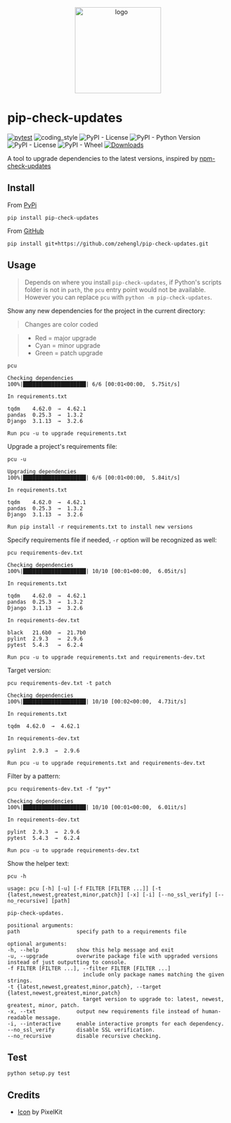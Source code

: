 <div align="center">
    <img src="https://cdn2.iconfinder.com/data/icons/flat-jewels-icon-set/512/0000_Refresh.png" alt="logo" height="196">
</div>

# pip-check-updates

[![pytest](https://github.com/zehengl/pip-check-updates/actions/workflows/pytest.yml/badge.svg)](https://github.com/zehengl/pip-check-updates/actions/workflows/pytest.yml)
![coding_style](https://img.shields.io/badge/code%20style-black-000000.svg)
![PyPI - License](https://img.shields.io/pypi/l/pip-check-updates)
![PyPI - Python Version](https://img.shields.io/pypi/pyversions/pip-check-updates)
![PyPI - License](https://img.shields.io/pypi/l/pip-check-updates)
![PyPI - Wheel](https://img.shields.io/pypi/wheel/pip-check-updates)
[![Downloads](https://pepy.tech/badge/pip-check-updates)](https://pepy.tech/project/pip-check-updates)

A tool to upgrade dependencies to the latest versions, inspired by [npm-check-updates](https://www.npmjs.com/package/npm-check-updates)

## Install

From [PyPi](https://pypi.org/project/pip-check-updates/)

    pip install pip-check-updates

From [GitHub](https://github.com/zehengl/pip-check-updates)

    pip install git+https://github.com/zehengl/pip-check-updates.git

## Usage

> Depends on where you install `pip-check-updates`, if Python's scripts folder is not in `path`, the `pcu` entry point would not be available.
> However you can replace `pcu` with `python -m pip-check-updates`.

Show any new dependencies for the project in the current directory:

> Changes are color coded

> - Red = major upgrade
> - Cyan = minor upgrade
> - Green = patch upgrade

```terminal
pcu
```

    Checking dependencies
    100%|████████████████████| 6/6 [00:01<00:00,  5.75it/s]

    In requirements.txt

    tqdm    4.62.0  →  4.62.1
    pandas  0.25.3  →  1.3.2
    Django  3.1.13  →  3.2.6

    Run pcu -u to upgrade requirements.txt

Upgrade a project's requirements file:

```terminal
pcu -u
```

    Upgrading dependencies
    100%|████████████████████| 6/6 [00:01<00:00,  5.84it/s]

    In requirements.txt

    tqdm    4.62.0  →  4.62.1
    pandas  0.25.3  →  1.3.2
    Django  3.1.13  →  3.2.6

    Run pip install -r requirements.txt to install new versions

Specify requirements file if needed, `-r` option will be recognized as well:

```terminal
pcu requirements-dev.txt
```

    Checking dependencies
    100%|████████████████████| 10/10 [00:01<00:00,  6.05it/s]

    In requirements.txt

    tqdm    4.62.0  →  4.62.1
    pandas  0.25.3  →  1.3.2
    Django  3.1.13  →  3.2.6

    In requirements-dev.txt

    black   21.6b0  →  21.7b0
    pylint  2.9.3   →  2.9.6
    pytest  5.4.3   →  6.2.4

    Run pcu -u to upgrade requirements.txt and requirements-dev.txt

Target version:

```terminal
pcu requirements-dev.txt -t patch
```

    Checking dependencies
    100%|████████████████████| 10/10 [00:02<00:00,  4.73it/s]

    In requirements.txt

    tqdm  4.62.0  →  4.62.1

    In requirements-dev.txt

    pylint  2.9.3  →  2.9.6

    Run pcu -u to upgrade requirements.txt and requirements-dev.txt

Filter by a pattern:

```terminal
pcu requirements-dev.txt -f "py*"
```

    Checking dependencies
    100%|████████████████████| 10/10 [00:01<00:00,  6.01it/s]

    In requirements-dev.txt

    pylint  2.9.3  →  2.9.6
    pytest  5.4.3  →  6.2.4

    Run pcu -u to upgrade requirements-dev.txt

Show the helper text:

```terminal
pcu -h
```

    usage: pcu [-h] [-u] [-f FILTER [FILTER ...]] [-t {latest,newest,greatest,minor,patch}] [-x] [-i] [--no_ssl_verify] [--no_recursive] [path]

    pip-check-updates.

    positional arguments:
    path                  specify path to a requirements file

    optional arguments:
    -h, --help            show this help message and exit
    -u, --upgrade         overwrite package file with upgraded versions instead of just outputting to console.
    -f FILTER [FILTER ...], --filter FILTER [FILTER ...]
                            include only package names matching the given strings.
    -t {latest,newest,greatest,minor,patch}, --target {latest,newest,greatest,minor,patch}
                            target version to upgrade to: latest, newest, greatest, minor, patch.
    -x, --txt             output new requirements file instead of human-readable message.
    -i, --interactive     enable interactive prompts for each dependency.
    --no_ssl_verify       disable SSL verification.
    --no_recursive        disable recursive checking.

## Test

    python setup.py test

## Credits

- [Icon](https://www.iconfinder.com/icons/171269/refresh_icon) by PixelKit
